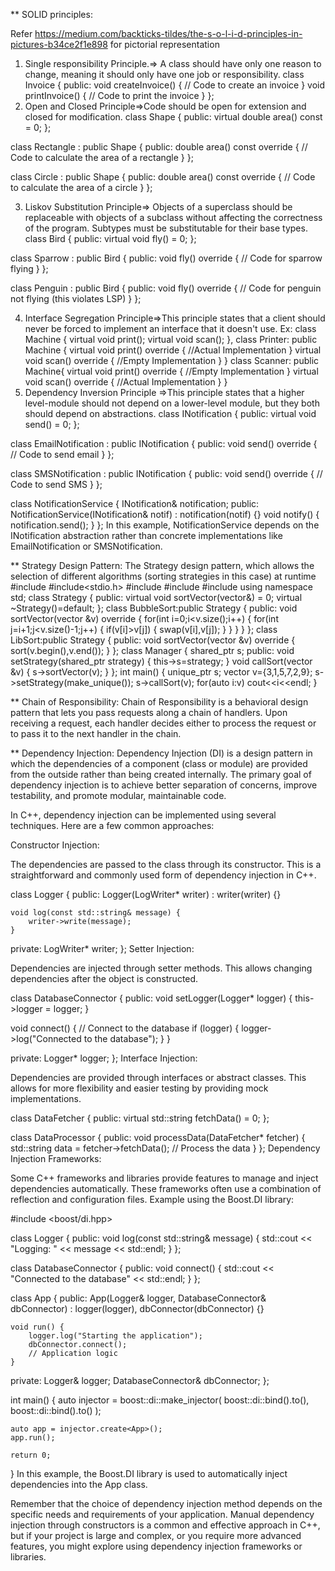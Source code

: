 ** SOLID principles:

Refer https://medium.com/backticks-tildes/the-s-o-l-i-d-principles-in-pictures-b34ce2f1e898 for pictorial representation

1. Single responsibility Principle.=> A class should have only one reason to change, meaning it should only have one job or responsibility.
    class Invoice {
public:
    void createInvoice() {
        // Code to create an invoice
    }
    void printInvoice() {
        // Code to print the invoice
    }
};
2. Open and Closed Principle=>Code should be open for extension and closed for modification.
class Shape {
public:
    virtual double area() const = 0;
};

class Rectangle : public Shape {
public:
    double area() const override {
        // Code to calculate the area of a rectangle
    }
};

class Circle : public Shape {
public:
    double area() const override {
        // Code to calculate the area of a circle
    }
};

3. Liskov Substitution Principle=> Objects of a superclass should be replaceable with objects of a subclass without affecting the correctness of the program. Subtypes must be substitutable for their base types.
	class Bird {
public:
    virtual void fly() = 0;
};

class Sparrow : public Bird {
public:
    void fly() override {
        // Code for sparrow flying
    }
};

class Penguin : public Bird {
public:
    void fly() override {
        // Code for penguin not flying (this violates LSP)
    }
};

4. Interface Segregation Principle=>This principle states that a client should never be forced to implement an interface that it doesn't use.
	Ex: class Machine
	{
		virtual void print();
		virtual void scan();
	},
	class Printer: public Machine
	{
		virtual void print() override
		{
			//Actual Implementation
		}
		virtual void scan() override
		{
			//Empty Implementation
		}
	}
	class Scanner: public Machine{
	virtual void print() override
		{
			//Empty Implementation
		}
		virtual void scan() override
		{
			//Actual Implementation
		}
	}
5. Dependency Inversion Principle =>This principle states that a higher level-module should not depend on a lower-level module, but they both should depend on abstractions.
class INotification {
public:
    virtual void send() = 0;
};

class EmailNotification : public INotification {
public:
    void send() override {
        // Code to send email
    }
};

class SMSNotification : public INotification {
public:
    void send() override {
        // Code to send SMS
    }
};

class NotificationService {
    INotification& notification;
public:
    NotificationService(INotification& notif) : notification(notif) {}
    void notify() {
        notification.send();
    }
};
In this example, NotificationService depends on the INotification abstraction rather than concrete implementations like EmailNotification or SMSNotification.

** Strategy Design Pattern:
The Strategy design pattern, which allows the selection of different algorithms (sorting strategies in this case) at runtime
#include<iostream>
#include<stdio.h>
#include<vector>
#include<memory>
#include<algorithm>
using namespace std;
class Strategy
{
    public:
    virtual void sortVector(vector<int>&) = 0;
    virtual ~Strategy()=default;
};
class BubbleSort:public Strategy
{
    public:
    void sortVector(vector<int> &v) override
    {
        for(int i=0;i<v.size();i++)
        {
            for(int j=i+1;j<v.size()-1;j++)
            {
                if(v[i]>v[j])
                {
                    swap(v[i],v[j]);
                }
            }
        }
    }
};
class LibSort:public Strategy
{
    public:
    void sortVector(vector<int> &v) override
    {
        sort(v.begin(),v.end());
    }
};
class Manager
{
    shared_ptr<Strategy> s;
    public:
    void setStrategy(shared_ptr<Strategy> strategy)
    {
       this->s=strategy;
    }
    void callSort(vector<int> &v)
    {
        s->sortVector(v);
    }
};
int main()
{
    unique_ptr<Manager> s;
    vector<int> v={3,1,5,7,2,9};
    s->setStrategy(make_unique<LibSort>());
    s->callSort(v);
    for(auto i:v)
        cout<<i<<endl;
}

** Chain of Responsibility:
Chain of Responsibility is a behavioral design pattern that lets you pass requests along a chain of handlers. Upon receiving a request, each handler decides either to process the request or to pass it to the next handler in the chain.

** Dependency Injection:
Dependency Injection (DI) is a design pattern in which the dependencies of a component (class or module) are provided from the outside rather than being created internally. The primary goal of dependency injection is to achieve better separation of concerns, improve testability, and promote modular, maintainable code.

In C++, dependency injection can be implemented using several techniques. Here are a few common approaches:

Constructor Injection:

The dependencies are passed to the class through its constructor.
This is a straightforward and commonly used form of dependency injection in C++.

class Logger {
public:
    Logger(LogWriter* writer) : writer(writer) {}

    void log(const std::string& message) {
        writer->write(message);
    }

private:
    LogWriter* writer;
};
Setter Injection:

Dependencies are injected through setter methods.
This allows changing dependencies after the object is constructed.

class DatabaseConnector {
public:
    void setLogger(Logger* logger) {
        this->logger = logger;
    }

void connect() {
        // Connect to the database
        if (logger) {
            logger->log("Connected to the database");
        }
    }

private:
    Logger* logger;
};
Interface Injection:

Dependencies are provided through interfaces or abstract classes.
This allows for more flexibility and easier testing by providing mock implementations.

class DataFetcher {
public:
    virtual std::string fetchData() = 0;
};

class DataProcessor {
public:
    void processData(DataFetcher* fetcher) {
        std::string data = fetcher->fetchData();
        // Process the data
    }
};
Dependency Injection Frameworks:

Some C++ frameworks and libraries provide features to manage and inject dependencies automatically.
These frameworks often use a combination of reflection and configuration files.
Example using the Boost.DI library:

#include <boost/di.hpp>

class Logger {
public:
    void log(const std::string& message) {
        std::cout << "Logging: " << message << std::endl;
    }
};

class DatabaseConnector {
public:
    void connect() {
        std::cout << "Connected to the database" << std::endl;
    }
};

class App {
public:
    App(Logger& logger, DatabaseConnector& dbConnector)
        : logger(logger), dbConnector(dbConnector) {}

    void run() {
        logger.log("Starting the application");
        dbConnector.connect();
        // Application logic
    }

private:
    Logger& logger;
    DatabaseConnector& dbConnector;
};

int main() {
    auto injector = boost::di::make_injector(
        boost::di::bind<Logger>().to<Logger>(),
        boost::di::bind<DatabaseConnector>().to<DatabaseConnector>()
    );

    auto app = injector.create<App>();
    app.run();

    return 0;
}
In this example, the Boost.DI library is used to automatically inject dependencies into the App class.

Remember that the choice of dependency injection method depends on the specific needs and requirements of your application. Manual dependency injection through constructors is a common and effective approach in C++, but if your project is large and complex, or you require more advanced features, you might explore using dependency injection frameworks or libraries.

